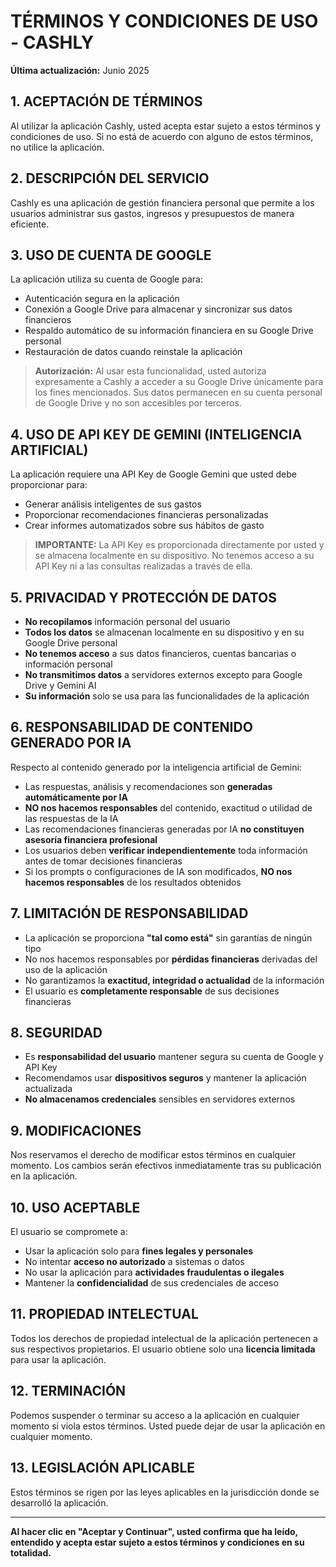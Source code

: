 # TÉRMINOS Y CONDICIONES DE USO - CASHLY

**Última actualización:** Junio 2025

## 1. ACEPTACIÓN DE TÉRMINOS

Al utilizar la aplicación Cashly, usted acepta estar sujeto a estos términos y condiciones de uso. Si no está de acuerdo con alguno de estos términos, no utilice la aplicación.

## 2. DESCRIPCIÓN DEL SERVICIO

Cashly es una aplicación de gestión financiera personal que permite a los usuarios administrar sus gastos, ingresos y presupuestos de manera eficiente.

## 3. USO DE CUENTA DE GOOGLE 

La aplicación utiliza su cuenta de Google para:
- Autenticación segura en la aplicación
- Conexión a Google Drive para almacenar y sincronizar sus datos financieros
- Respaldo automático de su información financiera en su Google Drive personal
- Restauración de datos cuando reinstale la aplicación

> **Autorización:** Al usar esta funcionalidad, usted autoriza expresamente a Cashly a acceder a su Google Drive únicamente para los fines mencionados. Sus datos permanecen en su cuenta personal de Google Drive y no son accesibles por terceros.

## 4. USO DE API KEY DE GEMINI (INTELIGENCIA ARTIFICIAL) 

La aplicación requiere una API Key de Google Gemini que usted debe proporcionar para:
- Generar análisis inteligentes de sus gastos
- Proporcionar recomendaciones financieras personalizadas
- Crear informes automatizados sobre sus hábitos de gasto

> **IMPORTANTE:** La API Key es proporcionada directamente por usted y se almacena localmente en su dispositivo. No tenemos acceso a su API Key ni a las consultas realizadas a través de ella.

## 5. PRIVACIDAD Y PROTECCIÓN DE DATOS 

- **No recopilamos** información personal del usuario
- **Todos los datos** se almacenan localmente en su dispositivo y en su Google Drive personal
- **No tenemos acceso** a sus datos financieros, cuentas bancarias o información personal
- **No transmitimos datos** a servidores externos excepto para Google Drive y Gemini AI
- **Su información** solo se usa para las funcionalidades de la aplicación

## 6. RESPONSABILIDAD DE CONTENIDO GENERADO POR IA 

Respecto al contenido generado por la inteligencia artificial de Gemini:

- Las respuestas, análisis y recomendaciones son **generadas automáticamente por IA**
- **NO nos hacemos responsables** del contenido, exactitud o utilidad de las respuestas de la IA
- Las recomendaciones financieras generadas por IA **no constituyen asesoría financiera profesional**
- Los usuarios deben **verificar independientemente** toda información antes de tomar decisiones financieras
- Si los prompts o configuraciones de IA son modificados, **NO nos hacemos responsables** de los resultados obtenidos

## 7. LIMITACIÓN DE RESPONSABILIDAD 

- La aplicación se proporciona **"tal como está"** sin garantías de ningún tipo
- No nos hacemos responsables por **pérdidas financieras** derivadas del uso de la aplicación
- No garantizamos la **exactitud, integridad o actualidad** de la información
- El usuario es **completamente responsable** de sus decisiones financieras

## 8. SEGURIDAD 

- Es **responsabilidad del usuario** mantener segura su cuenta de Google y API Key
- Recomendamos usar **dispositivos seguros** y mantener la aplicación actualizada
- **No almacenamos credenciales** sensibles en servidores externos

## 9. MODIFICACIONES 

Nos reservamos el derecho de modificar estos términos en cualquier momento. Los cambios serán efectivos inmediatamente tras su publicación en la aplicación.

## 10. USO ACEPTABLE 

El usuario se compromete a:
- Usar la aplicación solo para **fines legales y personales**
- No intentar **acceso no autorizado** a sistemas o datos
- No usar la aplicación para **actividades fraudulentas o ilegales**
- Mantener la **confidencialidad** de sus credenciales de acceso

## 11. PROPIEDAD INTELECTUAL 

Todos los derechos de propiedad intelectual de la aplicación pertenecen a sus respectivos propietarios. El usuario obtiene solo una **licencia limitada** para usar la aplicación.

## 12. TERMINACIÓN 

Podemos suspender o terminar su acceso a la aplicación en cualquier momento si viola estos términos. Usted puede dejar de usar la aplicación en cualquier momento.

## 13. LEGISLACIÓN APLICABLE 

Estos términos se rigen por las leyes aplicables en la jurisdicción donde se desarrolló la aplicación.


---

**Al hacer clic en "Aceptar y Continuar", usted confirma que ha leído, entendido y acepta estar sujeto a estos términos y condiciones en su totalidad.**
